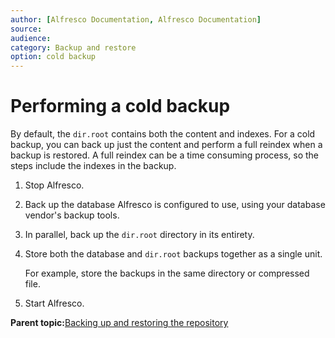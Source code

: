 ```yaml
---
author: [Alfresco Documentation, Alfresco Documentation]
source: 
audience: 
category: Backup and restore
option: cold backup
---
```


# Performing a cold backup

By default, the `dir.root` contains both the content and indexes. For a cold backup, you can back up just the content and perform a full reindex when a backup is restored. A full reindex can be a time consuming process, so the steps include the indexes in the backup.

1.  Stop Alfresco.

2.  Back up the database Alfresco is configured to use, using your database vendor's backup tools.

3.  In parallel, back up the `dir.root` directory in its entirety.

4.  Store both the database and `dir.root` backups together as a single unit.

    For example, store the backups in the same directory or compressed file.

5.  Start Alfresco.


**Parent topic:**[Backing up and restoring the repository](../concepts/backup-intro.md)

